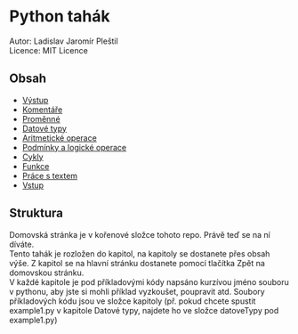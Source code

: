 # Python tahák
Autor: Ladislav Jaromír Pleštil<br>
Licence: MIT Licence

## Obsah
- [Výstup](./vystup/README.md)
- [Komentáře](./komentare/README.md)
- [Proměnné](./promenne/README.md)
- [Datové typy](./datoveTypy/README.md)
- [Aritmetické operace](./aritmetickeOperace/README.md)
- [Podmínky a logické operace](./podminkyLogickeOperace/README.md)
- [Cykly](./cykly/README.md)
- [Funkce](./funkce/README.md)
- [Práce s textem](./praceSTextem/README.md)
- [Vstup](./vstup/README.md)

## Struktura
Domovská stránka je v kořenové složce tohoto repo. Právě teď se na ní díváte.<br>
Tento tahák je rozložen do kapitol, na kapitoly se dostanete přes obsah výše. Z kapitol se na hlavní stránku dostanete pomocí tlačítka Zpět na domovskou stránku.<br>
V každé kapitole je pod příkladovými kódy napsáno kurzívou jméno souboru v pythonu, aby jste si mohli příklad vyzkoušet, poupravit atd. Soubory příkladových kódu jsou ve složce kapitoly (př. pokud chcete spustit example1.py v kapitole Datové typy, najdete ho ve složce datoveTypy pod example1.py)<br>